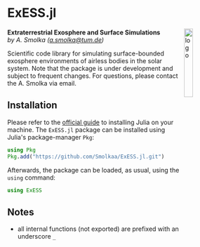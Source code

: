 # ExESS.jl

<img src='res/exess_logo.svg' alt="logo" align="right" width = "20%" height="20%">

**Extraterrestrial Exosphere and Surface Simulations** 
</br>
_by A. Smolka ([a.smolka@tum.de](mailto:a.smolka@tum.de))_

Scientific code library for simulating surface-bounded exosphere environments of airless 
bodies in the solar system. Note that the package is under development and subject to 
frequent changes. For questions, please contact the A. Smolka via email.



## Installation

Please refer to the [official guide](https://julialang.org/downloads/platform/) to 
installing Julia on your machine. The `ExESS.jl` package can be installed using Julia's 
package-manager `Pkg`:
```julia
using Pkg
Pkg.add("https://github.com/Smolkaa/ExESS.jl.git")
```
Afterwards, the package can be loaded, as usual, using the `using` command:
```julia
using ExESS
```


## Notes

* all internal functions (not exported) are prefixed with an underscore `_`
